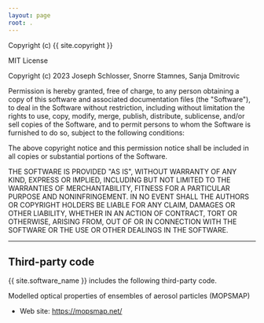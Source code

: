 ```yaml
---
layout: page
root: .
---
```


Copyright (c) {{ site.copyright }}

MIT License

Copyright (c) 2023 Joseph Schlosser, Snorre Stamnes, Sanja Dmitrovic

Permission is hereby granted, free of charge, to any person obtaining a copy
of this software and associated documentation files (the "Software"), to deal
in the Software without restriction, including without limitation the rights
to use, copy, modify, merge, publish, distribute, sublicense, and/or sell
copies of the Software, and to permit persons to whom the Software is
furnished to do so, subject to the following conditions:

The above copyright notice and this permission notice shall be included in all
copies or substantial portions of the Software.

THE SOFTWARE IS PROVIDED "AS IS", WITHOUT WARRANTY OF ANY KIND, EXPRESS OR
IMPLIED, INCLUDING BUT NOT LIMITED TO THE WARRANTIES OF MERCHANTABILITY,
FITNESS FOR A PARTICULAR PURPOSE AND NONINFRINGEMENT. IN NO EVENT SHALL THE
AUTHORS OR COPYRIGHT HOLDERS BE LIABLE FOR ANY CLAIM, DAMAGES OR OTHER
LIABILITY, WHETHER IN AN ACTION OF CONTRACT, TORT OR OTHERWISE, ARISING FROM,
OUT OF OR IN CONNECTION WITH THE SOFTWARE OR THE USE OR OTHER DEALINGS IN THE
SOFTWARE.

---

## Third-party code

{{ site.software_name }} includes the following third-party code.

Modelled optical properties of ensembles of aerosol particles (MOPSMAP)

* Web site: https://mopsmap.net/
